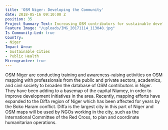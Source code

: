 ```yaml
---
title: 'OSM Niger: Developing the Community'
date: 2018-05-16 09:10:00 Z
position: 35
Project Summary Text: Increasing OSM contributors for sustainable development in Niger
Feature Image: "/uploads/IMG_20171114_113048.jpg"
Is Community-Led: true
Country:
- Niger
Impact Area:
- Sustainable Cities
- Public Health
Micrograntee: true
---
```


OSM Niger are conducting training and awareness-raising activities on OSM mapping with professionals from the public and private sectors, academics, and civil society to broaden the database of OSM contributors in Niger. They have been adding to a basemap of the capital Niamey, in order to improve development initiatives in the area. Recently, mapping efforts have expanded to the Diffa region of Niger which has been affected for years by the Boko Haram conflict. Diffa is the largest city in this part of Niger and OSM maps will be used by NGOs working in the city, such as the International Committee of the Red Cross, to plan and coordinate humanitarian operations.
